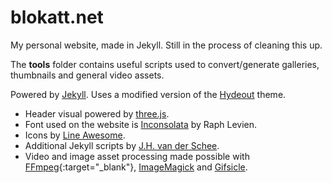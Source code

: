 # blokatt.net
My personal website, made in Jekyll. Still in the process of cleaning this up.

The **tools** folder contains useful scripts used to convert/generate galleries, thumbnails and general video assets.

Powered by [Jekyll](https://jekyllrb.com/). Uses a modified version of the [Hydeout](https://github.com/fongandrew/hydeout) theme.

- Header visual powered by [three.js](https://threejs.org/).
- Font used on the website is [Inconsolata](https://fonts.google.com/specimen/Inconsolata) by Raph Levien.
- Icons by [Line Awesome](https://icons8.com/line-awesome).
- Additional Jekyll scripts by [J.H. van der Schee](https://jekyllcodex.org/).
- Video and image asset processing made possible with [FFmpeg](https://ffmpeg.org/){:target="_blank"}, [ImageMagick](https://imagemagick.org/index.php) and [Gifsicle](https://www.lcdf.org/gifsicle/).
